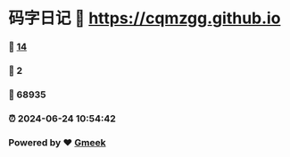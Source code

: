 # 码字日记 :link: https://cqmzgg.github.io 
### :page_facing_up: [14](https://cqmzgg.github.io/tag.html) 
### :speech_balloon: 2 
### :hibiscus: 68935 
### :alarm_clock: 2024-06-24 10:54:42 
### Powered by :heart: [Gmeek](https://github.com/Meekdai/Gmeek)
